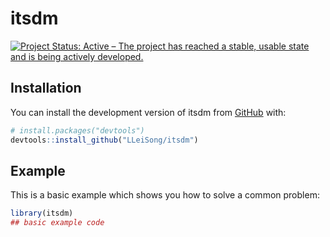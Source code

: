 
# itsdm

[![Project Status: Active – The project has reached a stable, usable state and is being actively developed.](https://www.repostatus.org/badges/latest/active.svg)](https://www.repostatus.org/#active)

<!-- badges: start -->
<!-- badges: end -->


## Installation

You can install the development version of itsdm from [GitHub](https://github.com/) with:

``` r
# install.packages("devtools")
devtools::install_github("LLeiSong/itsdm")
```

## Example

This is a basic example which shows you how to solve a common problem:

``` r
library(itsdm)
## basic example code
```

